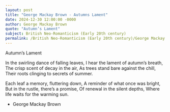 ```yaml
---
layout: post
title: "George Mackay Brown - Autumns Lament"
date: 2024-12-30 12:00:00 -0000
author: George Mackay Brown
quote: "Autumn’s Lament"
subject: British Neo-Romanticism (Early 20th century)
permalink: /British Neo-Romanticism (Early 20th century)/George Mackay Brown/George Mackay Brown - Autumns Lament
---
```


Autumn’s Lament

In the swirling dance of falling leaves,
I hear the lament of autumn’s breath,
The crisp scent of decay in the air,
As trees stand bare against the chill,
Their roots clinging to secrets of summer.

Each leaf a memory, fluttering down,
A reminder of what once was bright,
But in the rustle, there’s a promise,
Of renewal in the silent depths,
Where life waits for the warming sun.


- George Mackay Brown
